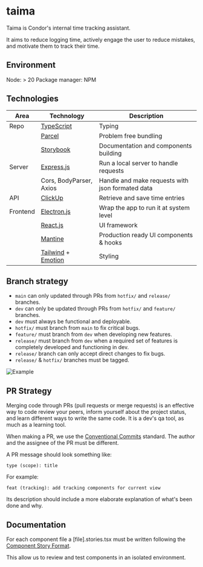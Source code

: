 # taima

Taima is Condor's internal time tracking assistant.

It aims to reduce logging time, actively engage the user to reduce mistakes, and motivate them to track their time.

## Environment

Node: > 20
Package manager: NPM

## Technologies

| Area     | Technology                                                            | Description                                      |
| -------- | --------------------------------------------------------------------- | ------------------------------------------------ |
| Repo     | [TypeScript](https://www.typescriptlang.org/)                         | Typing                                           |
|          | [Parcel](https://parceljs.org/)                                       | Problem free bundling                            |
|          | [Storybook](https://storybook.js.org/)                                | Documentation and components building            |
| Server   | [Express.js](https://expressjs.com/)                                  | Run a local server to handle requests            |
|          | Cors, BodyParser, Axios                                               | Handle and make requests with json formated data |
| API      | [ClickUp](https://clickup.com/api/)                                   | Retrieve and save time entries                   |
| Frontend | [Electron.js](https://www.electronjs.org/)                            | Wrap the app to run it at system level           |
|          | [React.js](https://react.dev/)                                        | UI framework                                     |
|          | [Mantine](https://mantine.dev/)                                       | Production ready UI components & hooks           |
|          | [Tailwind](https://tailwindcss.com/) + [Emotion](https://emotion.sh/) | Styling                                          |

## Branch strategy

- `main` can only updated through PRs from `hotfix/` and `release/` branches.
- `dev` can only be updated through PRs from `hotfix/` and `feature/` branches.
- `dev` must always be functional and deployable.
- `hotfix/` must branch from `main` to fix critical bugs.
- `feature/` must branch from `dev` when developing new features.
- `release/` must branch from `dev` when a required set of features is completely developed and functioning in dev.
- `release/` branch can only accept direct changes to fix bugs.
- `release/` & `hotfix/` branches must be tagged.

![Example](https://miro.medium.com/v2/resize:fit:1400/format:webp/0*G2z5FjDvIsQRfKvM.png)

## PR Strategy

Merging code through PRs (pull requests or merge requests) is an effective way to code review your peers, inform yourself about the project status, and learn different ways to write the same code. It is a dev's qa tool, as much as a learning tool.

When making a PR, we use the [Conventional Commits](https://www.conventionalcommits.org/en/v1.0.0/) standard. The author and the assignee of the PR must be different.

A PR message should look something like:

```
type (scope): title
```

For example:

```
feat (tracking): add tracking components for current view
```

Its description should include a more elaborate explanation of what's been done and why.

## Documentation

For each component file a [file].stories.tsx must be written following the [Component Story Format](https://storybook.js.org/docs/api/csf).

This allow us to review and test components in an isolated environment.
